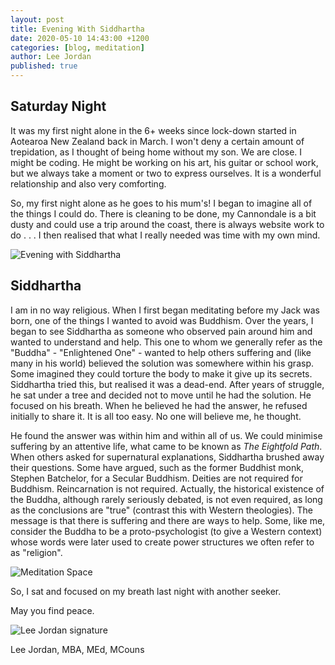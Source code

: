 ```yaml
---
layout: post
title: Evening With Siddhartha
date: 2020-05-10 14:43:00 +1200
categories: [blog, meditation]
author: Lee Jordan
published: true
---
```


<h2>Saturday Night</h2>

<p>It was my first night alone in the 6+ weeks since lock-down started in Aotearoa New Zealand back in March. I won't deny a certain amount of trepidation, as I thought of being home without my son. We are close. I might be coding. He might be working on his art, his guitar or school work, but we always take a moment or two to express ourselves. It is a wonderful relationship and also very comforting.</p>

<p>So, my first night alone as he goes to his mum's! I began to imagine all of the things I could do. There is cleaning to be done, my Cannondale is a bit dusty and could use a trip around the coast, there is always website work to do . . . I then realised that what I really needed was time with my own mind.</p>

<img class="img-border" src="https://therapyaroha.co.nz/public/assets/images/evening-with-siddhartha.jpg" alt="Evening with Siddhartha">

<h2>Siddhartha</h2>

<p>I am in no way religious. When I first began meditating before my Jack was born, one of the things I wanted to avoid was Buddhism. Over the years, I began to see Siddhartha as someone who observed pain around him and wanted to understand and help. This one to whom we generally refer as the "Buddha" - "Enlightened One" - wanted to help others suffering and (like many in his world) believed the solution was somewhere within his grasp. Some imagined they could torture the body to make it give up its secrets. Siddhartha tried this, but realised it was a dead-end. After years of struggle, he sat under a tree and decided not to move until he had the solution. He focused on his breath. When he believed he had the answer, he refused initially to share it. It is all too easy. No one will believe me, he thought. </p>

<p>He found the answer was within him and within all of us. We could minimise suffering by an attentive life, what came to be known as <i>The Eightfold Path</i>. When others asked for supernatural explanations, Siddhartha brushed away their questions. Some have argued, such as the former Buddhist monk, Stephen Batchelor, for a Secular Buddhism. Deities are not required for Buddhism. Reincarnation is not required. Actually, the historical existence of the Buddha, although rarely seriously debated, is not even required, as long as the conclusions are "true" (contrast this with Western theologies). The message is that there is suffering and there are ways to help. Some, like me, consider the Buddha to be a proto-psychologist (to give a Western context) whose words were later used to create power structures we often refer to as "religion".</p>

<img class="img-border" src="https://therapyaroha.co.nz/public/assets/images/meditation-space.jpg" alt="Meditation Space">

<p>So, I sat and focused on my breath last night with another seeker.</p>

<p>May you find peace.</p>

<img src="https://therapyaroha.co.nz/public/assets/images/lee-jordan.png" alt="Lee Jordan signature">

Lee Jordan, MBA, MEd, MCouns
